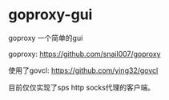 # goproxy-gui
goproxy 一个简单的gui

goproxy:
https://github.com/snail007/goproxy

使用了govcl:
https://github.com/ying32/govcl

目前仅仅实现了sps http socks代理的客户端。

